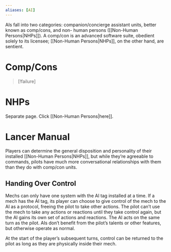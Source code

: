```yaml
---
aliases: [AI]
---
```

AIs fall into two categories: companion/concierge assistant units, better known as comp/cons, and non- human persons ([[Non-Human Persons|NHPs]]). A comp/con is an advanced software suite, obedient solely to its licensee; [[Non-Human Persons|NHPs]], on the other hand, are sentient.

# Comp/Cons
>[!failure]

# NHPs
Separate page. Click [[Non-Human Persons|here]].

# Lancer Manual

Players can determine the general disposition and personality of their installed [[Non-Human Persons|NHPs]], but while they’re agreeable to commands, pilots have much more conversational relationships with them than they do with comp/con units.

## Handing Over Control
Mechs can only have one system with the AI tag installed at a time. If a mech has the AI tag, its player can choose to give control of the mech to the AI as a protocol, freeing the pilot to take other actions. The pilot can’t use the mech to take any actions or reactions until they take control again, but the AI gains its own set of actions and reactions. The AI acts on the same turn as the pilot. AIs don’t benefit from the pilot’s talents or other features, but otherwise operate as normal. 

At the start of the player’s subsequent turns, control can be returned to the pilot as long as they are physically inside their mech.